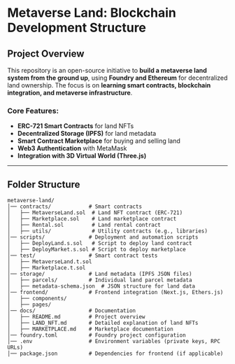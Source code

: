 # Metaverse Land: Blockchain Development Structure

## Project Overview
This repository is an open-source initiative to **build a metaverse land system from the ground up**, using **Foundry and Ethereum** for decentralized land ownership. The focus is on **learning smart contracts, blockchain integration, and metaverse infrastructure**.

### Core Features:
- **ERC-721 Smart Contracts** for land NFTs
- **Decentralized Storage (IPFS)** for land metadata
- **Smart Contract Marketplace** for buying and selling land
- **Web3 Authentication** with MetaMask
- **Integration with 3D Virtual World (Three.js)**

---

## Folder Structure
```
metaverse-land/
│── contracts/            # Smart contracts
│   ├── MetaverseLand.sol  # Land NFT contract (ERC-721)
│   ├── Marketplace.sol    # Land marketplace contract
│   ├── Rental.sol         # Land rental contract
│   ├── utils/             # Utility contracts (e.g., libraries)
│── scripts/              # Deployment and automation scripts
│   ├── DeployLand.s.sol   # Script to deploy land contract
│   ├── DeployMarket.s.sol # Script to deploy marketplace
│── test/                 # Smart contract tests
│   ├── MetaverseLand.t.sol
│   ├── Marketplace.t.sol
│── storage/              # Land metadata (IPFS JSON files)
│   ├── parcels/          # Individual land parcel metadata
│   ├── metadata-schema.json  # JSON structure for land data
│── frontend/             # Frontend integration (Next.js, Ethers.js)
│   ├── components/
│   ├── pages/
│── docs/                 # Documentation
│   ├── README.md         # Project overview
│   ├── LAND_NFT.md       # Detailed explanation of land NFTs
│   ├── MARKETPLACE.md    # Marketplace documentation
│── foundry.toml          # Foundry project configuration
│── .env                  # Environment variables (private keys, RPC URLs)
│── package.json          # Dependencies for frontend (if applicable)
```